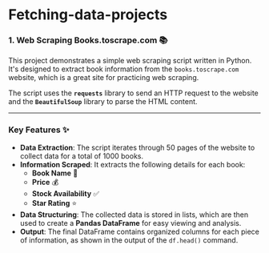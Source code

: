 # Fetching-data-projects

### 1. Web Scraping Books.toscrape.com 📚

This project demonstrates a simple web scraping script written in Python. It's designed to extract book information from the `books.toscrape.com` website, which is a great site for practicing web scraping.

The script uses the **`requests`** library to send an HTTP request to the website and the **`BeautifulSoup`** library to parse the HTML content.

---

### Key Features ✨

* **Data Extraction**: The script iterates through 50 pages of the website to collect data for a total of 1000 books.
* **Information Scraped**: It extracts the following details for each book:
    * **Book Name** 📖
    * **Price** 💰
    * **Stock Availability** ✅
    * **Star Rating** ⭐
* **Data Structuring**: The collected data is stored in lists, which are then used to create a **Pandas DataFrame** for easy viewing and analysis.
* **Output**: The final DataFrame contains organized columns for each piece of information, as shown in the output of the `df.head()` command.
